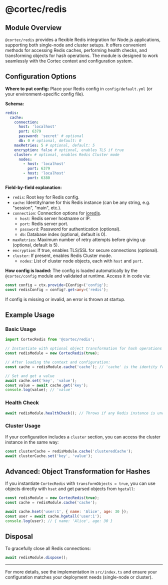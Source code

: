 # @cortec/redis

## Module Overview

`@cortec/redis` provides a flexible Redis integration for Node.js applications, supporting both single-node and cluster setups. It offers convenient methods for accessing Redis caches, performing health checks, and transforming objects for hash operations. The module is designed to work seamlessly with the Cortec context and configuration system.

## Configuration Options

**Where to put config:**
Place your Redis config in `config/default.yml` (or your environment-specific config file).

**Schema:**

```yaml
redis:
  cache:
    connection:
      host: 'localhost'
      port: 6379
      password: 'secret' # optional
      db: 0 # optional, default: 0
    maxRetries: 5 # optional, default: 5
    encryption: false # optional, enables TLS if true
    cluster: # optional, enables Redis Cluster mode
      nodes:
        - host: 'localhost'
          port: 6379
        - host: 'localhost'
          port: 6380
```

**Field-by-field explanation:**

- `redis`: Root key for Redis config.
- `cache`: Identity/name for this Redis instance (can be any string, e.g. "session", "main", etc.).
- `connection`: Connection options for [ioredis](https://github.com/luin/ioredis).
  - `host`: Redis server hostname or IP.
  - `port`: Redis server port.
  - `password`: Password for authentication (optional).
  - `db`: Database index (optional, default is 0).
- `maxRetries`: Maximum number of retry attempts before giving up (optional, default is 5).
- `encryption`: If true, enables TLS/SSL for secure connections (optional).
- `cluster`: If present, enables Redis Cluster mode.
  - `nodes`: List of cluster node objects, each with `host` and `port`.

**How config is loaded:**
The config is loaded automatically by the `@cortec/config` module and validated at runtime.
Access it in code via:

```typescript
const config = ctx.provide<IConfig>('config');
const redisConfig = config?.get<any>('redis');
```

If config is missing or invalid, an error is thrown at startup.

## Example Usage

### Basic Usage

```js
import CortecRedis from '@cortec/redis';

// Instantiate with optional object transformation for hash operations
const redisModule = new CortecRedis(true);

// After loading the context and configuration:
const cache = redisModule.cache('cache'); // 'cache' is the identity from config

// Set and get a value
await cache.set('key', 'value');
const value = await cache.get('key');
console.log(value); // 'value'
```

### Health Check

```js
await redisModule.healthCheck(); // Throws if any Redis instance is unreachable
```

### Cluster Usage

If your configuration includes a `cluster` section, you can access the cluster instance in the same way:

```js
const clusterCache = redisModule.cache('clusteredCache');
await clusterCache.set('key', 'value');
```

## Advanced: Object Transformation for Hashes

If you instantiate `CortecRedis` with `transformObjects = true`, you can use objects directly with `hset` and get parsed objects from `hgetall`:

```js
const redisModule = new CortecRedis(true);
const cache = redisModule.cache('cache');

await cache.hset('user:1', { name: 'Alice', age: 30 });
const user = await cache.hgetall('user:1');
console.log(user); // { name: 'Alice', age: 30 }
```

## Disposal

To gracefully close all Redis connections:

```js
await redisModule.dispose();
```

---

For more details, see the implementation in `src/index.ts` and ensure your configuration matches your deployment needs (single-node or cluster).
